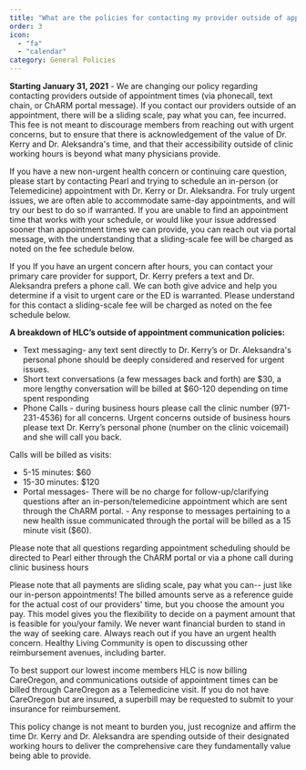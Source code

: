 ```yaml
---
title: "What are the policies for contacting my provider outside of appointments?"
order: 3
icon: 
  - "fa"
  - "calendar"
category: General Policies
---
```

**Starting January 31, 2021** - We are changing our policy regarding contacting providers outside of appointment times (via phonecall, text chain, or ChARM portal message). If you contact our providers outside of an appointment, there will be a sliding scale, pay what you can, fee incurred. This fee is not meant to discourage members from reaching out with urgent concerns, but to ensure that there is acknowledgement of the value of Dr. Kerry and Dr. Aleksandra's time, and that their accessibility outside of clinic working hours is beyond what many physicians provide.  

If you have a new non-urgent health concern or continuing care question, please start by contacting Pearl and trying to schedule an in-person (or Telemedicine) appointment with Dr. Kerry or Dr. Aleksandra. For truly urgent issues, we are often able to accommodate same-day appointments, and will try our best to do so if warranted.
If you are unable to find an appointment time that works with your schedule, or would like your issue addressed sooner than appointment times we can provide, you can reach out via portal message, with the understanding that a sliding-scale fee will be charged as noted on the fee schedule below.

If you If you have an urgent concern after hours, you can contact your primary care provider for support, Dr. Kerry prefers a text and Dr. Aleksandra prefers a phone call. We can both give advice and help you determine if a visit to urgent care or the ED is warranted. Please understand for this contact a sliding-scale fee will be charged as noted on the fee schedule below.

**A breakdown of HLC’s outside of appointment communication policies:**
- Text messaging- any text sent directly to Dr. Kerry’s or Dr. Aleksandra's personal phone should be deeply considered and reserved for urgent issues. 
- Short text conversations (a few messages back and forth) are $30, a more lengthy conversation will be billed at $60-120 depending on time spent responding
- Phone Calls - during business hours please call the clinic number (971-231-4536) for all concerns. Urgent concerns outside of business hours please text Dr. Kerry’s personal phone (number on the clinic voicemail) and she will call you back.

Calls will be billed as visits:
- 5-15 minutes: $60
- 15-30 minutes: $120 
- Portal messages- There will be no charge for follow-up/clarifying questions after an in-person/telemedicine appointment which are sent through the ChARM portal. - Any response to messages pertaining to a new health issue communicated through the portal will be billed as a 15 minute visit ($60). 

Please note that all questions regarding appointment scheduling should be directed to Pearl either through the ChARM portal or via a phone call during clinic business hours 

Please note that all payments are sliding scale, pay what you can-- just like our in-person appointments! The billed amounts serve as a reference guide for the actual cost of our providers' time, but you choose the amount you pay. This model gives you the flexibility to decide on a payment amount that is feasible for you/your family. We never want financial burden to stand in the way of seeking care. Always reach out if you have an urgent health concern. Healthy Living Community is open to discussing other reimbursement avenues, including barter.

To best support our lowest income members HLC is now billing CareOregon, and communications outside of appointment times can be billed through CareOregon as a Telemedicine visit. If you do not have CareOregon but are insured, a superbill may be requested to submit to your insurance for reimbursement. 

This policy change is not meant to burden you, just recognize and affirm the time Dr. Kerry and Dr. Aleksandra are spending outside of their designated working hours to deliver the comprehensive care they fundamentally value being able to provide. 
